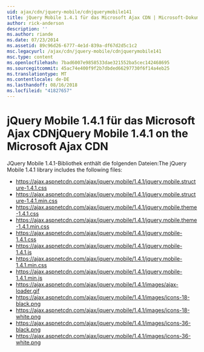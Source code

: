 ```yaml
---
uid: ajax/cdn/jquery-mobile/cdnjquerymobile141
title: jQuery Mobile 1.4.1 für das Microsoft Ajax CDN | Microsoft-Dokumentation
author: rick-anderson
description: ''
ms.author: riande
ms.date: 07/23/2014
ms.assetid: 89c96d26-6777-4e1d-839a-df67d2d5c1c2
msc.legacyurl: /ajax/cdn/jquery-mobile/cdnjquerymobile141
msc.type: content
ms.openlocfilehash: 7bad6007e9858533dae321552ba5cec142468695
ms.sourcegitcommit: 45ac74e400f9f2b7dbded66297730f6f14a4eb25
ms.translationtype: MT
ms.contentlocale: de-DE
ms.lasthandoff: 08/16/2018
ms.locfileid: "41827657"
---
```

<a name="jquery-mobile-141-on-the-microsoft-ajax-cdn"></a><span data-ttu-id="9cdc3-102">jQuery Mobile 1.4.1 für das Microsoft Ajax CDN</span><span class="sxs-lookup"><span data-stu-id="9cdc3-102">jQuery Mobile 1.4.1 on the Microsoft Ajax CDN</span></span>
====================
<span data-ttu-id="9cdc3-103">JQuery Mobile 1.4.1-Bibliothek enthält die folgenden Dateien:</span><span class="sxs-lookup"><span data-stu-id="9cdc3-103">The jQuery Mobile 1.4.1 library includes the following files:</span></span>

- https://ajax.aspnetcdn.com/ajax/jquery.mobile/1.4.1/jquery.mobile.structure-1.4.1.css
- https://ajax.aspnetcdn.com/ajax/jquery.mobile/1.4.1/jquery.mobile.structure-1.4.1.min.css
- https://ajax.aspnetcdn.com/ajax/jquery.mobile/1.4.1/jquery.mobile.theme-1.4.1.css
- https://ajax.aspnetcdn.com/ajax/jquery.mobile/1.4.1/jquery.mobile.theme-1.4.1.min.css
- https://ajax.aspnetcdn.com/ajax/jquery.mobile/1.4.1/jquery.mobile-1.4.1.css
- https://ajax.aspnetcdn.com/ajax/jquery.mobile/1.4.1/jquery.mobile-1.4.1.js
- https://ajax.aspnetcdn.com/ajax/jquery.mobile/1.4.1/jquery.mobile-1.4.1.min.css
- https://ajax.aspnetcdn.com/ajax/jquery.mobile/1.4.1/jquery.mobile-1.4.1.min.js
- https://ajax.aspnetcdn.com/ajax/jquery.mobile/1.4.1/images/ajax-loader.gif
- https://ajax.aspnetcdn.com/ajax/jquery.mobile/1.4.1/images/icons-18-black.png
- https://ajax.aspnetcdn.com/ajax/jquery.mobile/1.4.1/images/icons-18-white.png
- https://ajax.aspnetcdn.com/ajax/jquery.mobile/1.4.1/images/icons-36-black.png
- https://ajax.aspnetcdn.com/ajax/jquery.mobile/1.4.1/images/icons-36-white.png
